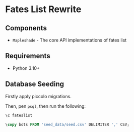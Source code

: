 # Fates List Rewrite

## Components

- ``Mapleshade`` - The core API implementations of fates list

## Requirements

- Python 3.10+

## Database Seeding

Firstly apply piccolo migrations.

Then, pen ``psql``, then run the following:

```sql
\c fateslist

\copy bots FROM 'seed_data/seed.csv' DELIMITER ',' CSV;
```